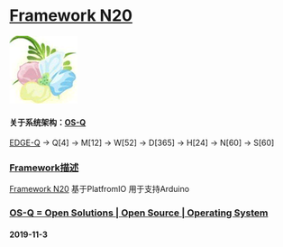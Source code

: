 ﻿# [Framework N20](https://github.com/OS-Q/N20)
[![sites](OS-Q/OS-Q.png)](http://www.OS-Q.com)
#### 关于系统架构：[OS-Q](https://github.com/OS-Q/OS-Q)

[EDGE-Q](https://github.com/OS-Q/EDGE-Q) -> Q[4] -> M[12] -> W[52] -> D[365] -> H[24] -> N[60] -> S[60]

### [Framework描述](https://github.com/OS-Q/N20/wiki) 

[Framework N20](https://github.com/OS-Q/N20) 基于PlatfromIO 用于支持Arduino

### [OS-Q = Open Solutions | Open Source |  Operating System ](http://www.OS-Q.com/N20)
####  2019-11-3